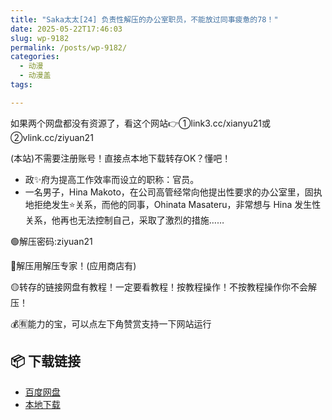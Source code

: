```yaml
---
title: "Saka太太[24] 负责性解压的办公室职员，不能放过同事疲惫的78！"
date: 2025-05-22T17:46:03
slug: wp-9182
permalink: /posts/wp-9182/
categories:
  - 动漫
  - 动漫盖
tags:

---
```


如果两个网盘都没有资源了，看这个网站👉①link3.cc/xianyu21或②vlink.cc/ziyuan21

(本站)不需要注册账号！直接点本地下载转存OK？懂吧！

*   政✨府为提高工作效率而设立的职称：官员。
*   一名男子，Hina Makoto，在公司高管经常向他提出性要求的办公室里，固执地拒绝发生⭐关系，而他的同事，Ohinata Masateru，非常想与 Hina 发生性关系，他再也无法控制自己，采取了激烈的措施……

🟢解压密码:ziyuan21

🔵解压用解压专家！(应用商店有)

🟡转存的链接网盘有教程！一定要看教程！按教程操作！不按教程操作你不会解压！

💰🈶能力的宝，可以点左下角赞赏支持一下网站运行

## 📦 下载链接
- [百度网盘](https://blziyuan21.com/pay-download/9182?key=48935a14d4&down_id=0)
- [本地下载](https://blziyuan21.com/pay-download/9182?key=48935a14d4&down_id=1)

